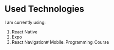 # Used Technologies

I am currently using:
1. React Native
2. Expo
3. React Navigation# Mobile_Programming_Course
